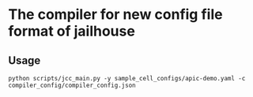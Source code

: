 # The compiler for new config file format of jailhouse

## Usage

    python scripts/jcc_main.py -y sample_cell_configs/apic-demo.yaml -c compiler_config/compiler_config.json